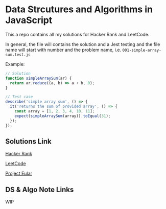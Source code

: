 # Data Strcutures and Algorithms in JavaScript

This a repo contains all my solutions for Hacker Rank and LeetCode.

In general, the file will contains the solution and a Jest testing and the file name will start with number and the problem name, i.e. `001-simple-array-sum.test.js`

Example:

```js
// Solution
function simpleArraySum(ar) {
  return ar.reduce((a, b) => a + b, 0);
}

// Test case
describe('simple array sum', () => {
  it('returns the sum of provided array', () => {
    const array = [1, 2, 3, 4, 10, 11];
    expect(simpleArraySum(array)).toEqual(31);
  });
});
```

## Solutions Link

[Hacker Rank](/hackerRank/hackerRank.md)

[LeetCode](/leetcode/leetcode.md)

[Project Eular](/project-eular/README.md)

## DS & Algo Note Links

WIP
